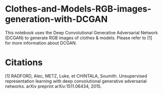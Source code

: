 # Clothes-and-Models-RGB-images-generation-with-DCGAN
This notebook uses the Deep Convolutional Generative Adversarial Network (DCGAN) to generate RGB images of clothes & models. Please refer to [1] for more information about DCGAN.
# Citations
[1] RADFORD, Alec, METZ, Luke, et CHINTALA, Soumith. Unsupervised representation learning with deep convolutional generative adversarial networks. arXiv preprint arXiv:1511.06434, 2015.
